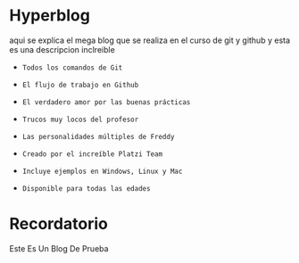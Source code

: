 #  **Hyperblog**
aqui se explica el mega blog que se realiza en el curso de git y github y esta es una descripcion inclreible
-     Todos los comandos de Git
-     El flujo de trabajo en Github
-     El verdadero amor por las buenas prácticas
-     Trucos muy locos del profesor
-     Las personalidades múltiples de Freddy
-     Creado por el increíble Platzi Team
-     Incluye ejemplos en Windows, Linux y Mac
-     Disponible para todas las edades

# Recordatorio
Este Es Un Blog De Prueba